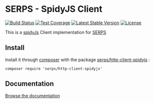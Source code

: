 SERPS - SpidyJS Client
======================

[![Build Status](https://travis-ci.org/serp-spider/http-client-spidyjs.svg?branch=master)](https://travis-ci.org/serp-spider/http-client-spidyjs)
[![Test Coverage](https://codeclimate.com/github/serp-spider/http-client-spidyjs/badges/coverage.svg)](https://codeclimate.com/github/serp-spider/http-client-spidyjs)
[![Latest Stable Version](https://poser.pugx.org/serps/http-client-spidyjs/version)](https://packagist.org/packages/serps/http-client-spidyjs)
[![License](https://poser.pugx.org/serps/http-client-spidyjs/license)](https://packagist.org/packages/serps/http-client-spidyjs)


This is a [spidyJs](https://github.com/serp-spider/spidyjs) Client implementation for [SERPS](https://github.com/serp-spider/serps)

Install
-------

Install it through [composer](https://getcomposer.org/) with the package 
[serps/http-client-spidyjs](https://packagist.org/packages/serps/http-client-spidyjs) : 

``composer require 'serps/http-client-spidyjs'``


Documentation
-------------

[Browse the documentation](http://serp-spider.github.io/documentation/http-client/spidyjs/)
